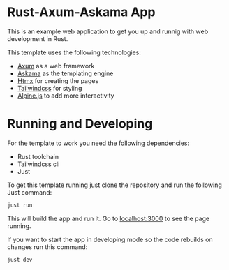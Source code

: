# Rust-Axum-Askama App

This is an example web application to get you up and runnig with web development in Rust.

This template uses the following technologies:

- [Axum](https://github.com/tokio-rs/axum) as a web framework
- [Askama](https://github.com/rinja-rs/askama) as the templating engine
- [Htmx](https://htmx.org) for creating the pages
- [Tailwindcss](https://tailwindcss.com) for styling
- [Alpine.js](https://alpinejs.dev) to add more interactivity

# Running and Developing

For the template to work you need the following dependencies:
- Rust toolchain
- Tailwindcss cli
- Just

To get this template running just clone the repository and run the following Just command:

```sh
just run
```

This will build the app and run it. Go to [localhost:3000](http://127.0.0.1:3000) to see the page running.

If you want to start the app in developing mode so the code rebuilds on changes run this command:

```sh
just dev
```

